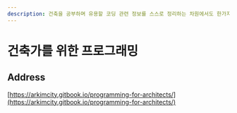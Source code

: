 ```yaml
---
description: 건축을 공부하며 유용할 코딩 관련 정보를 스스로 정리하는 차원에서도 한가지의 묶음으로 만들어보고자 합니다. 방문해주신 모든 분들 감사합니다.
---
```


# 건축가를 위한 프로그래밍

## Address

[https://arkimcity.gitbook.io/programming-for-architects/](https://arkimcity.gitbook.io/programming-for-architects/)

